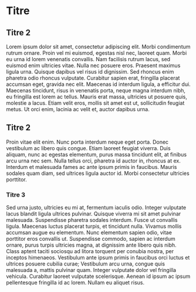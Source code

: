 # Titre

## Titre 2

Lorem ipsum dolor sit amet, consectetur adipiscing elit. Morbi condimentum rutrum ornare. Proin vel mi euismod, egestas nisl nec, laoreet quam. Morbi eu urna id lorem venenatis convallis. Nam facilisis rutrum lacus, sed euismod enim ultricies vitae. Nulla nec posuere eros. Praesent maximus ligula urna. Quisque dapibus vel risus id dignissim. Sed rhoncus enim pharetra odio rhoncus vulputate. Curabitur sapien erat, fringilla placerat accumsan eget, gravida nec elit. Maecenas id interdum ligula, a efficitur dui. Maecenas tincidunt, risus in venenatis porta, neque magna interdum nibh, eu fringilla est lorem ac tellus. Mauris erat massa, ultricies ut posuere quis, molestie a lacus. Etiam velit eros, mollis sit amet est ut, sollicitudin feugiat metus. Ut orci enim, lacinia ac velit et, auctor dapibus urna.

## Titre 2

Proin vitae elit enim. Nunc porta interdum neque eget porta. Donec vestibulum ac libero quis congue. Etiam laoreet feugiat viverra. Duis aliquam, nunc ac egestas elementum, purus massa tincidunt elit, at finibus arcu urna nec sem. Nulla tellus orci, pharetra id auctor in, rhoncus at ex. Interdum et malesuada fames ac ante ipsum primis in faucibus. Mauris sodales quam diam, sed ultrices ligula auctor id. Morbi consectetur ultricies porttitor.

### Titre 3

Sed urna justo, ultricies eu mi at, fermentum iaculis odio. Integer vulputate lacus blandit ligula ultrices pulvinar. Quisque viverra mi sit amet pulvinar malesuada. Suspendisse pharetra sodales interdum. Fusce ut convallis ligula. Maecenas luctus placerat turpis, et tincidunt nulla. Vivamus mollis accumsan augue eu elementum. Nunc elementum sapien odio, vitae porttitor eros convallis ut. Suspendisse commodo, sapien ac interdum ornare, purus turpis ultricies magna, at dignissim ante libero quis nibh. Class aptent taciti sociosqu ad litora torquent per conubia nostra, per inceptos himenaeos. Vestibulum ante ipsum primis in faucibus orci luctus et ultrices posuere cubilia curae; Vestibulum arcu urna, congue quis malesuada a, mattis pulvinar quam. Integer vulputate dolor vel fringilla vehicula. Curabitur laoreet vulputate scelerisque. Aenean id ipsum ac ipsum pellentesque fringilla id ac lorem. Nullam eu aliquet risus.

